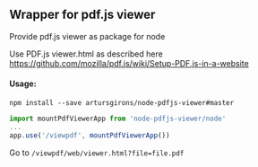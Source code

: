 ## Wrapper for pdf.js viewer
Provide pdf.js viewer as package for node

Use PDF.js viewer.html as described here https://github.com/mozilla/pdf.js/wiki/Setup-PDF.js-in-a-website

#### Usage:

`npm install --save artursgirons/node-pdfjs-viewer#master`

```javascript
import mountPdfViewerApp from 'node-pdfjs-viewer/node'
...
app.use('/viewpdf', mountPdfViewerApp())
```

Go to `/viewpdf/web/viewer.html?file=file.pdf`
